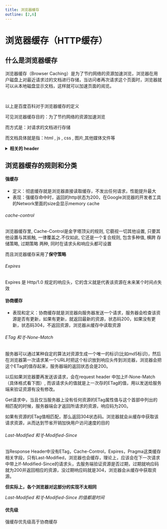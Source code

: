 ```yaml
---
title: 浏览器缓存
outline: [2,6]
---
```


# 浏览器缓存（HTTP缓存）

## 什么是浏览器缓存

浏览器缓存（Browser Caching）是为了节约网络的资源加速浏览，浏览器在用户磁盘上对最近请求过的文档进行存储，当访问者再次请求这个页面时，浏览器就可以从本地磁盘显示文档，这样就可以加速页面的阅览。

<br>

以上是百度百科对于浏览器缓存的定义

可见浏览器缓存目的：为了节约网络的资源加速浏览

而方式是：对请求的文档进行存储

而文档具体就是指：html , js , css , 图片,其他媒体文件等

<details>
<summary><b>相关的 header</b></summary>
<p>

- Expires
- Cache-Control
- Last-Modified
- If-modified-since
- Etag
- If-none-match

</p>
</details>

## 浏览器缓存的规则和分类

#### 强缓存

- 定义：彻底缓存就是浏览器直接读取缓存，不发出任何请求，性能提升最大
- 表现：强缓存命中时，返回的http状态为200，在Google浏览器的开发者工具的Network里面的size会显示memory cache

###### cache-control

浏览器缓存里, Cache-Control是金字塔顶尖的规则, 它藐视一切其他设置, 只要其他设置与其抵触, 一律覆盖之.不仅如此, 它还是一个复合规则, 包含多种值, 横跨 存储策略, 过期策略 两种, 同时在请求头和响应头都可设置

而且浏览器缓存采用了**保守策略**

###### Expires

Expires 是 Http/1.0 规定的响应头，它的含义就是代表该资源在未来某个时间点失效

#### 协商缓存

- 表现和定义：协商缓存就是浏览器向服务器发送一个请求，服务器会检查该资源是否有更新，如果有更新，就返回最新的资源，状态码200，如果没有更新，状态码304，不返回资源，浏览器从缓存中读取资源

###### ETag 和 If-None-Match

服务器可以通过某种自定的算法对资源生成一个唯一的标识(比如md5标识)，然后在浏览器第一次请求某一个URL时把这个标识放到响应头传到浏览器，浏览器会把这个ETag的值存起来，服务器端的返回状态会是200。

以后如果浏览器要再发送该请求，会在request header 中加上If-None-Match（具体格式看下图）, 而该请求头的值就是上一次存的ETag的值，用以发送给服务端来验证资源有没有修改。

Get请求中，当且仅当服务器上没有任何资源的ETag属性值与这个首部中列出的相匹配的时候，服务器端会才返回所请求的资源，响应码为200。

如果有资源的ETag值相匹配，那么返回304状态码。浏览器就会从缓存中获取该请求资源，从而达到节省开销加快用户访问速度的目的

###### Last-Modified 和 If-Modified-Since

当Response Header中没有ETag，Cache-Control，Expires，Pragma这类缓存相关字段，只有Last-Modified，浏览器也会缓存，理论上，应该会在下一次请求中带上If-Modified-Since的请求头，去服务端验证资源是否过期，过期就响应码就为200并返回相应的资源，没过期响应码就是304，浏览器会从缓存中获取资源。

**但实际上，各个浏览器对这部分的实现不太相同**

_Last-Modified 和 If-Modified-Since 的值都是时间_

#### 优先级

强缓存优先级高于协商缓存
